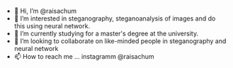 - 👋 Hi, I’m @raisachum
- 👀 I’m interested in steganography, steganoanalysis of images and do this using neural network.
- 🌱 I’m currently studying for a master's degree at the university.
- 💞️ I’m looking to collaborate on like-minded people in steganography and neural network
- 📫 How to reach me ... instagramm @raisachum

<!---
raisachum/raisachum is a ✨ special ✨ repository because its `README.md` (this file) appears on your GitHub profile.
You can click the Preview link to take a look at your changes.
--->
